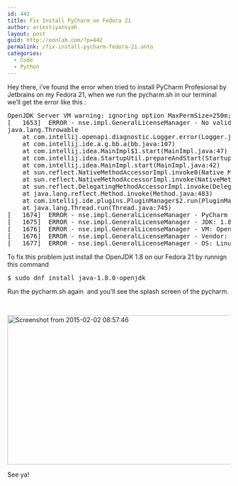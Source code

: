 ```yaml
---
id: 442
title: Fix Install PyCharm on Fedora 21
author: ariestiyansyah
layout: post
guid: http://oonlab.com/?p=442
permalink: /fix-install-pycharm-fedora-21.onto
categories:
  - Code
  - Python
---
```

Hey there, i&#8217;ve found the error when tried to install PyCharm Profesional by Jetbrains on my Fedora 21, when we run the pycharm.sh in our terminal we&#8217;ll get the error like this :

<pre class="lang:sh decode:true ">OpenJDK Server VM warning: ignoring option MaxPermSize=250m; support was removed in 8.0
[   1653]  ERROR - nse.impl.GeneralLicenseManager - No valid license found 
java.lang.Throwable
	at com.intellij.openapi.diagnostic.Logger.error(Logger.java:115)
	at com.intellij.ide.a.g.bb.a(bb.java:107)
	at com.intellij.idea.MainImpl$1.start(MainImpl.java:47)
	at com.intellij.idea.StartupUtil.prepareAndStart(StartupUtil.java:105)
	at com.intellij.idea.MainImpl.start(MainImpl.java:42)
	at sun.reflect.NativeMethodAccessorImpl.invoke0(Native Method)
	at sun.reflect.NativeMethodAccessorImpl.invoke(NativeMethodAccessorImpl.java:62)
	at sun.reflect.DelegatingMethodAccessorImpl.invoke(DelegatingMethodAccessorImpl.java:43)
	at java.lang.reflect.Method.invoke(Method.java:483)
	at com.intellij.ide.plugins.PluginManager$2.run(PluginManager.java:91)
	at java.lang.Thread.run(Thread.java:745)
[   1674]  ERROR - nse.impl.GeneralLicenseManager - PyCharm 4.0.4  Build #PY-139.1001 
[   1675]  ERROR - nse.impl.GeneralLicenseManager - JDK: 1.8.0_31 
[   1676]  ERROR - nse.impl.GeneralLicenseManager - VM: OpenJDK Server VM 
[   1676]  ERROR - nse.impl.GeneralLicenseManager - Vendor: Oracle Corporation 
[   1677]  ERROR - nse.impl.GeneralLicenseManager - OS: Linux 
</pre>

To fix this problem just install the OpenJDK 1.8 on our Fedora 21 by runnign this command

<pre class="lang:default decode:true ">$ sudo dnf install java-1.8.0-openjdk</pre>

Run the pycharm.sh again  and you&#8217;ll see the splash screen of the pycharm.

&nbsp;

[<img class="aligncenter size-large wp-image-443" src="http://oonlab.com/wp-content/uploads/2015/02/Screenshot-from-2015-02-02-085746-600x337.png" alt="Screenshot from 2015-02-02 08:57:46" width="600" height="337" />][1]

See ya!

 [1]: http://oonlab.com/wp-content/uploads/2015/02/Screenshot-from-2015-02-02-085746.png